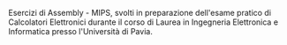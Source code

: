 Esercizi di Assembly - MIPS, svolti in preparazione dell'esame pratico di Calcolatori Elettronici durante il corso di Laurea in Ingegneria Elettronica e Informatica presso l'Università di Pavia.